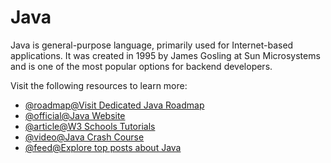 # Java

Java is general-purpose language, primarily used for Internet-based applications.
It was created in 1995 by James Gosling at Sun Microsystems and is one of the most popular options for backend developers.

Visit the following resources to learn more:

- [@roadmap@Visit Dedicated Java Roadmap](https://roadmap.sh/java)
- [@official@Java Website](https://www.java.com/)
- [@article@W3 Schools Tutorials](https://www.w3schools.com/java/)
- [@video@Java Crash Course](https://www.youtube.com/watch?v=eIrMbAQSU34)
- [@feed@Explore top posts about Java](https://app.daily.dev/tags/java?ref=roadmapsh)
